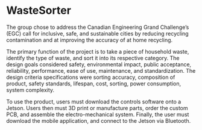 # WasteSorter
The group chose to address the Canadian Engineering Grand Challenge’s (EGC) call for inclusive, safe, and sustainable cities by reducing recycling contamination and at improving the accuracy of at home recycling.

The primary function of the project is to take a piece of household waste, identify the type of waste, and sort it into its respective category. The design goals considered safety, environmental impact, public acceptance, reliability, performance, ease of use, maintenance, and standardization. The design criteria specifications were sorting accuracy, composition of product, safety standards, lifespan, cost, sorting, power consumption, system complexity.

To use the product, users must download the controls software onto a Jetson. Users then must 3D print or manufacture parts, order the custom PCB, and assemble the electro-mechanical system. Finally, the user must download the mobile application, and connect to the Jetson via Bluetooth.
